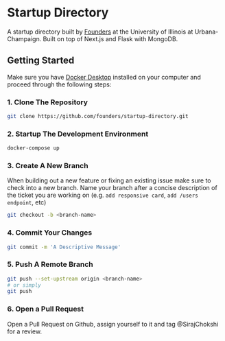 # Startup Directory

A startup directory built by [Founders](https://founders.illiois.edu) at the University of Illinois at Urbana-Champaign. Built on top of Next.js and Flask with MongoDB.

## Getting Started

Make sure you have [Docker Desktop](https://www.docker.com/products/docker-desktop) installed on your computer and proceed through the following steps:

### 1. Clone The Repository

```bash
git clone https://github.com/founders/startup-directory.git
```

### 2. Startup The Development Environment

```bash
docker-compose up
```

### 3. Create A New Branch

When building out a new feature or fixing an existing issue make sure to check into a new branch. Name your branch after a concise description of the ticket you are working on (e.g. `add responsive card`, `add /users endpoint`, etc)

```bash
git checkout -b <branch-name>
```

### 4. Commit Your Changes

```bash
git commit -m 'A Descriptive Message'
```

### 5. Push A Remote Branch

```bash
git push --set-upstream origin <branch-name>
# or simply
git push
```

### 6. Open a Pull Request

Open a Pull Request on Github, assign yourself to it and tag @SirajChokshi for a review.
